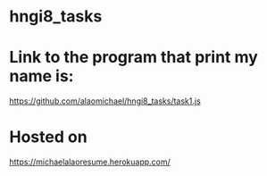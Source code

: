 # hngi8_tasks

# Link to the program that print my name is:
https://github.com/alaomichael/hngi8_tasks/task1.js

# Hosted on 
https://michaelalaoresume.herokuapp.com/
